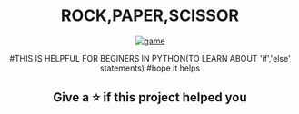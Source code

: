 <div align="center">
 
# **ROCK,PAPER,SCISSOR**

<a href="https://imgbb.com/"><img src="https://i.ibb.co/9VhMQMW/game.png" alt="game" border="0"></a>

#THIS IS HELPFUL FOR BEGINERS IN PYTHON(TO LEARN ABOUT 'if','else' statements)
#hope it helps

 ## Give a ⭐ if this project helped you

